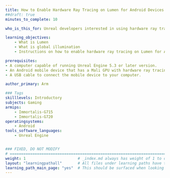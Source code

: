 ```yaml
---
title: How to Enable Hardware Ray Tracing on Lumen for Android Devices
##draft: true
minutes_to_complete: 10

who_is_this_for: Unreal developers interested in using hardware ray tracing with Lumen on Arm devices.

learning_objectives:
    - What is Lumen
    - What is global illumination
    - Instructions on how to enable hardware ray tracing on Lumen for Arm devices.

prerequisites:
- A computer capable of running Unreal Engine 5.3 or later version.
- An Android mobile device that has a Mali GPU with hardware ray tracing support.
- A USB cable to connect the mobile device to your computer.

author_primary: Arm

### Tags
skilllevels: Introductory
subjects: Gaming
armips:
    - Immortalis-G715
    - Immortalis-G720
operatingsystems:
    - Android
tools_software_languages:
    - Unreal Engine


### FIXED, DO NOT MODIFY
# ================================================================================
weight: 1                       # _index.md always has weight of 1 to order correctly
layout: "learningpathall"       # All files under learning paths have this same wrapper
learning_path_main_page: "yes"  # This should be surfaced when looking for related content. Only set for _index.md of learning path content.
---
```

